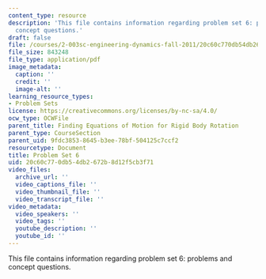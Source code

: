 ```yaml
---
content_type: resource
description: 'This file contains information regarding problem set 6: problems and
  concept questions.'
draft: false
file: /courses/2-003sc-engineering-dynamics-fall-2011/20c60c770db54db2672b8d12f5cb3f71_MIT2_003SCF11_pset6.pdf
file_size: 843248
file_type: application/pdf
image_metadata:
  caption: ''
  credit: ''
  image-alt: ''
learning_resource_types:
- Problem Sets
license: https://creativecommons.org/licenses/by-nc-sa/4.0/
ocw_type: OCWFile
parent_title: Finding Equations of Motion for Rigid Body Rotation
parent_type: CourseSection
parent_uid: 9fdc3853-8645-b3ee-78bf-504125c7ccf2
resourcetype: Document
title: Problem Set 6
uid: 20c60c77-0db5-4db2-672b-8d12f5cb3f71
video_files:
  archive_url: ''
  video_captions_file: ''
  video_thumbnail_file: ''
  video_transcript_file: ''
video_metadata:
  video_speakers: ''
  video_tags: ''
  youtube_description: ''
  youtube_id: ''
---
```

This file contains information regarding problem set 6: problems and concept questions.